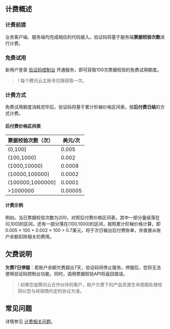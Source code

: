 ## 计费概述
### 计费前提

业务客户端、服务端均完成相应的代码接入。验证码将基于服务端**票据校验次数**进行计费。

### 免费试用

新用户登录 [验证码控制台](https://console.cloud.tencent.com/captcha/graphical) 开通服务，即可获取100次票据校验的免费试用额度。

>! 每个腾讯云主账号仅限获取一次。

### 计费方式

免费试用额度消耗完毕后，验证码将基于累计阶梯价格区间表，按**后付费日结**的方式计费。

#### 后付费价格区间表

<table>
<thead>
<tr>
<th align="left">票据校验次数（次）</th>
<th>美元/次</th>
</tr>
</thead>
<tbody><tr>
<td>(0,100]</td>
<td>0.005</td>
</tr>
<tr>
<td>(100,1000]</td>
<td>0.002</td>
</tr>
<tr>
<td>(1000,10000]</td>
<td>0.0008</td>
</tr>
<tr>
<td>(10000,100000]</td>
<td>0.0002</td>
</tr>
<tr>
<td>(100000,1000000]</td>
<td>0.0001</td>
</tr>
<tr>
<td>>1000000</td>
<td>0.00005</td>
</tr>
</tbody></table>

#### 计费示例

例如，当日票据校验次数为200，对照后付费价格区间表，其中一部分量级落在(0,100]的区间，还有一部分落在(100,1000]的区间，按照累计阶梯价格计算，即0.005 × 100 + 0.002 × 100 = 0.7美元，将于次日输出后付费账单，并直接从账户余额扣除相关的费用。

## 欠费说明

**欠费7日停服**：若账户余额欠费超出7天，验证码将停止服务。停服后，您将无法使用验证码控制台功能，同时，调用票据校验API将返回错误。

>! 如果您是腾讯云合作伙伴的客户，账户欠费下的产品资源生命周期处理规则以您与经销商约定的协议为准。

## 常见问题

详情参见 [计费相关问题](https://intl.cloud.tencent.com/document/product/1159/49690)。
